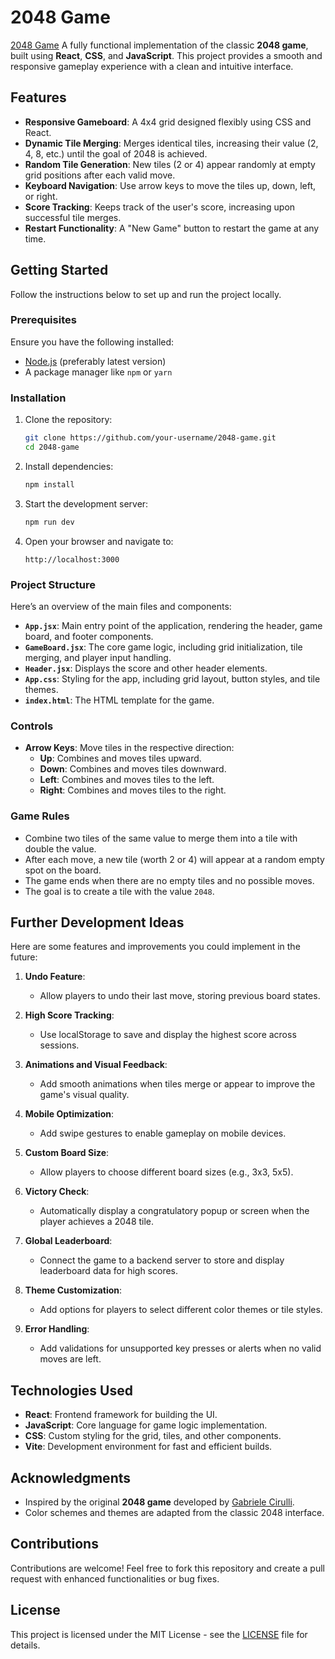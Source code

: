 # 2048 Game
[2048 Game](https://lohithreddyporeddy.github.io/2048_game/)
A fully functional implementation of the classic **2048 game**, built using **React**, **CSS**, and **JavaScript**. This project provides a smooth and responsive gameplay experience with a clean and intuitive interface.

## Features

- **Responsive Gameboard**: A 4x4 grid designed flexibly using CSS and React.
- **Dynamic Tile Merging**: Merges identical tiles, increasing their value (2, 4, 8, etc.) until the goal of 2048 is achieved.
- **Random Tile Generation**: New tiles (2 or 4) appear randomly at empty grid positions after each valid move.
- **Keyboard Navigation**: Use arrow keys to move the tiles up, down, left, or right.
- **Score Tracking**: Keeps track of the user's score, increasing upon successful tile merges.
- **Restart Functionality**: A "New Game" button to restart the game at any time.


## Getting Started

Follow the instructions below to set up and run the project locally.

### Prerequisites

Ensure you have the following installed:
- [Node.js](https://nodejs.org) (preferably latest version)
- A package manager like `npm` or `yarn`

### Installation

1. Clone the repository:
   ```bash
   git clone https://github.com/your-username/2048-game.git
   cd 2048-game
   ```

2. Install dependencies:
   ```bash
   npm install
   ```

3. Start the development server:
   ```bash
   npm run dev
   ```

4. Open your browser and navigate to:
   ```
   http://localhost:3000
   ```

### Project Structure

Here’s an overview of the main files and components:

- **`App.jsx`**: Main entry point of the application, rendering the header, game board, and footer components.
- **`GameBoard.jsx`**: The core game logic, including grid initialization, tile merging, and player input handling.
- **`Header.jsx`**: Displays the score and other header elements.
- **`App.css`**: Styling for the app, including grid layout, button styles, and tile themes.
- **`index.html`**: The HTML template for the game.

### Controls

- **Arrow Keys**: Move tiles in the respective direction:
   - **Up**: Combines and moves tiles upward.
   - **Down**: Combines and moves tiles downward.
   - **Left**: Combines and moves tiles to the left.
   - **Right**: Combines and moves tiles to the right.

### Game Rules

- Combine two tiles of the same value to merge them into a tile with double the value.
- After each move, a new tile (worth 2 or 4) will appear at a random empty spot on the board.
- The game ends when there are no empty tiles and no possible moves.
- The goal is to create a tile with the value `2048`.

## Further Development Ideas

Here are some features and improvements you could implement in the future:

1. **Undo Feature**:
   - Allow players to undo their last move, storing previous board states.

2. **High Score Tracking**:
   - Use localStorage to save and display the highest score across sessions.

3. **Animations and Visual Feedback**:
   - Add smooth animations when tiles merge or appear to improve the game's visual quality.

4. **Mobile Optimization**:
   - Add swipe gestures to enable gameplay on mobile devices.

5. **Custom Board Size**:
   - Allow players to choose different board sizes (e.g., 3x3, 5x5).

6. **Victory Check**:
   - Automatically display a congratulatory popup or screen when the player achieves a 2048 tile.

7. **Global Leaderboard**:
   - Connect the game to a backend server to store and display leaderboard data for high scores.

8. **Theme Customization**:
   - Add options for players to select different color themes or tile styles.

9. **Error Handling**:
   - Add validations for unsupported key presses or alerts when no valid moves are left.

## Technologies Used

- **React**: Frontend framework for building the UI.
- **JavaScript**: Core language for game logic implementation.
- **CSS**: Custom styling for the grid, tiles, and other components.
- **Vite**: Development environment for fast and efficient builds.

## Acknowledgments

- Inspired by the original **2048 game** developed by [Gabriele Cirulli](https://gabrielecirulli.com/).
- Color schemes and themes are adapted from the classic 2048 interface.

## Contributions

Contributions are welcome! Feel free to fork this repository and create a pull request with enhanced functionalities or bug fixes.

## License

This project is licensed under the MIT License - see the [LICENSE](LICENSE) file for details.
